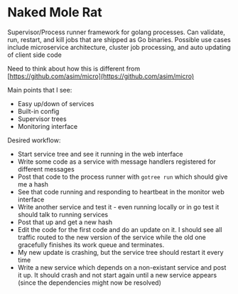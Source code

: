 # Naked Mole Rat

Supervisor/Process runner framework for golang processes.
Can validate, run, restart, and kill jobs that are shipped
as Go binaries. Possible use cases include microservice
architecture, cluster job processing, and auto updating of
client side code

Need to think about how this is different from [https://github.com/asim/micro](https://github.com/asim/micro)

Main points that I see:

 * Easy up/down of services
 * Built-in config
 * Supervisor trees
 * Monitoring interface

Desired workflow:

 * Start service tree and see it running in the web interface
 * Write some code as a service with message handlers registered for different messages
 * Post that code to the process runner with `gotree run` which should give me a hash
 * See that code running and responding to heartbeat in the monitor web interface
 * Write another service and test it - even running locally or in go test it should talk to running services
 * Post that up and get a new hash
 * Edit the code for the first code and do an update on it. I should see all traffic routed to the new version of the service while the old one gracefully finishes its work queue and terminates.
 * My new update is crashing, but the service tree should restart it every time
 * Write a new service which depends on a non-existant service and post it up. It should crash and not start again until a new service appears (since the dependencies might now be resolved)
